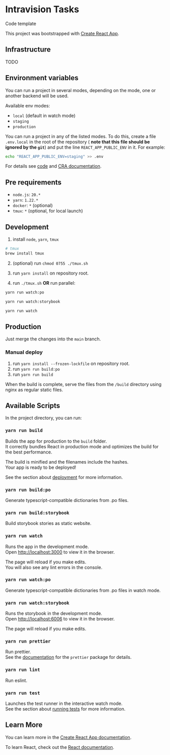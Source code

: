 # Intravision Tasks

Code template

This project was bootstrapped with [Create React App](https://github.com/facebook/create-react-app).

## Infrastructure

TODO

## Environment variables

You can run a project in several modes, depending on the mode, one or another backend will be used.

Available env modes:

- `local` (default in watch mode)
- `staging`
- `production`

You can run a project in any of the listed modes. To do this, create a file `.env.local` in the root of the repository (
**note that this file should be ignored by the `git`**) and put the line `REACT_APP_PUBLIC_ENV` in it. For example:

```sh
echo "REACT_APP_PUBLIC_ENV=staging" >> .env
```

For details see [code](src/constants/env.ts)
and [CRA documentation](https://create-react-app.dev/docs/adding-custom-environment-variables/).

## Pre requirements

- `node.js`: `20.*`
- `yarn`: `1.22.*`
- `docker`: `*` (optional)
- `tmux`: `*` (optional, for local launch)

## Development

1. install `node`, `yarn`, `tmux`

```sh
# tmux
brew install tmux
```

2. (optional) run `chmod 0755 ./tmux.sh`

3. run `yarn install` on repository root.

4. run `./tmux.sh` **OR** run parallel:

```sh
yarn run watch:po
```

```sh
yarn run watch:storybook
```

```sh
yarn run watch
```

## Production

Just merge the changes into the `main` branch.

### Manual deploy

1. run `yarn install --frozen-lockfile` on repository root.
2. run `yarn run build:po`
3. run `yarn run build`

When the build is complete, serve the files from the `/build` directory using nginx as regular static files.

## Available Scripts

In the project directory, you can run:

### `yarn run build`

Builds the app for production to the `build` folder.\
It correctly bundles React in production mode and optimizes the build for the best performance.

The build is minified and the filenames include the hashes.\
Your app is ready to be deployed!

See the section about [deployment](https://facebook.github.io/create-react-app/docs/deployment) for more information.

### `yarn run build:po`

Generate typescript-compatible dictionaries from .po files.

### `yarn run build:storybook`

Build storybook stories as static website.

### `yarn run watch`

Runs the app in the development mode.\
Open [http://localhost:3000](http://localhost:3000) to view it in the browser.

The page will reload if you make edits.\
You will also see any lint errors in the console.

### `yarn run watch:po`

Generate typescript-compatible dictionaries from .po files in watch mode.

### `yarn run watch:storybook`

Runs the storybook in the development mode.\
Open [http://localhost:6006](http://localhost:6006) to view it in the browser.

The page will reload if you make edits.

### `yarn run prettier`

Run prettier.\
See the [documentation](https://prettier.io/docs/en/cli.html) for the `prettier` package for details.

### `yarn run lint`

Run eslint.

### `yarn run test`

Launches the test runner in the interactive watch mode.\
See the section about [running tests](https://facebook.github.io/create-react-app/docs/running-tests) for more
information.

## Learn More

You can learn more in
the [Create React App documentation](https://facebook.github.io/create-react-app/docs/getting-started).

To learn React, check out the [React documentation](https://reactjs.org/).
